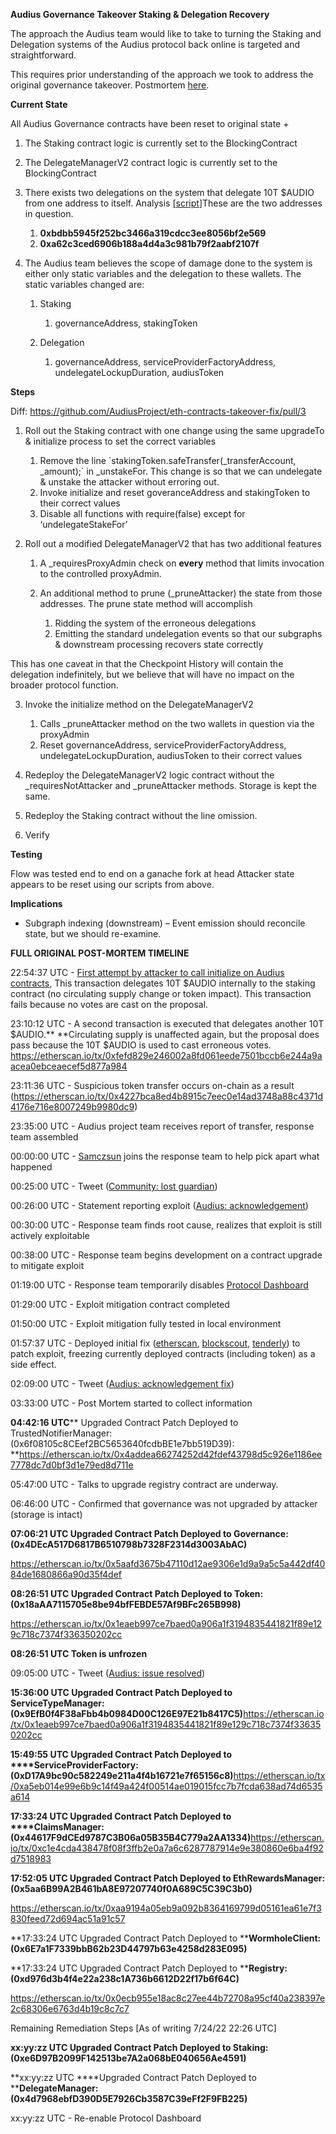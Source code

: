 **Audius Governance Takeover Staking & Delegation Recovery**

The approach the Audius team would like to take to turning the Staking and Delegation systems of the Audius protocol back online is targeted and straightforward.

This requires prior understanding of the approach we took to address the original governance takeover. Postmortem [here](https://blog.audius.co/article/audius-governance-takeover-post-mortem-7-23-22).

**Current State**

All Audius Governance contracts have been reset to original state + 

1. The Staking contract logic is currently set to the BlockingContract

2. The DelegateManagerV2 contract logic is currently set to the BlockingContract

3. There exists two delegations on the system that delegate 10T $AUDIO from one address to itself. Analysis \[[script](https://gist.github.com/raymondjacobson/697441861b47a5849d617c40082b1717)]These are the two addresses in question.

   1. **0xbdbb5945f252bc3466a319cdcc3ee8056bf2e569**
   2. **0xa62c3ced6906b188a4d4a3c981b79f2aabf2107f**

4. The Audius team believes the scope of damage done to the system is either only static variables and the delegation to these wallets. The static variables changed are:

   1. Staking

      1. governanceAddress, stakingToken

   2. Delegation

      1. governanceAddress, serviceProviderFactoryAddress, undelegateLockupDuration, audiusToken

**Steps**

Diff: <https://github.com/AudiusProject/eth-contracts-takeover-fix/pull/3>

1. Roll out the Staking contract with one change using the same upgradeTo & initialize process to set the correct variables

   1. Remove the line \`stakingToken.safeTransfer(\_transferAccount, \_amount);\` in \_unstakeFor. This change is so that we can undelegate & unstake the attacker without erroring out.
   2. Invoke initialize and reset goveranceAddress and stakingToken to their correct values
   3. Disable all functions with require(false) except for ‘undelegateStakeFor’ 

2. Roll out a modified DelegateManagerV2 that has two additional features

   1. A \_requiresProxyAdmin check on **every** method that limits invocation to the controlled proxyAdmin.

   2. An additional method to prune (\_pruneAttacker) the state from those addresses. The prune state method will accomplish

      1. Ridding the system of the erroneous delegations
      2. Emitting the standard undelegation events so that our subgraphs & downstream processing recovers state correctly

This has one caveat in that the Checkpoint History will contain the delegation indefinitely, but we believe that will have no impact on the broader protocol function.

3. Invoke the initialize method on the DelegateManagerV2

   1. Calls \_pruneAttacker method on the two wallets in question via the proxyAdmin
   2. Reset governanceAddress, serviceProviderFactoryAddress, undelegateLockupDuration, audiusToken to their correct values

4. Redeploy the DelegateManagerV2 logic contract without the \_requiresNotAttacker and \_pruneAttacker methods. Storage is kept the same.

5. Redeploy the Staking contract without the line omission.

6. Verify

**Testing**

Flow was tested end to end on a ganache fork at head
Attacker state appears to be reset using our scripts from above.

**Implications**

- Subgraph indexing (downstream) – Event emission should reconcile state, but we should re-examine.

  
  
  


**FULL ORIGINAL POST-MORTEM TIMELINE**

22:54:37 UTC - [First attempt by attacker to call initialize on Audius contracts](https://ethtx.info/mainnet/0x3bbb15f9852c389e8d77399fe88b49b042d0f22aad4a33c979fbabc60a34b24f/), This transaction delegates 10T $AUDIO internally to the staking contract (no circulating supply change or token impact). This transaction fails because no votes are cast on the proposal.

23:10:12 UTC - A second transaction is executed that delegates another 10T $AUDIO.** **Circulating supply is unaffected again, but the proposal does pass because the 10T $AUDIO is used to cast erroneous votes. <https://etherscan.io/tx/0xfefd829e246002a8fd061eede7501bccb6e244a9aacea0ebceaecef5d877a984>

23:11:36 UTC - Suspicious token transfer occurs on-chain as a result (<https://etherscan.io/tx/0x4227bca8ed4b8915c7eec0e14ad3748a88c4371d4176e716e8007249b9980dc9>)

23:35:00 UTC - Audius project team receives report of transfer, response team assembled

00:00:00 UTC - [Samczsun](https://twitter.com/samczsun) joins the response team to help pick apart what happened

00:25:00 UTC - Tweet ([Community: lost guardian](https://twitter.com/napgener/status/1551000568029642753))

00:26:00 UTC - Statement reporting exploit ([Audius: acknowledgement](https://twitter.com/AudiusProject/status/1551000725169180672))

00:30:00 UTC - Response team finds root cause, realizes that exploit is still actively exploitable

00:38:00 UTC - Response team begins development on a contract upgrade to mitigate exploit

01:19:00 UTC - Response team temporarily disables [Protocol Dashboard](https://dashboard.audius.co)

01:29:00 UTC - Exploit mitigation contract completed

01:50:00 UTC - Exploit mitigation fully tested in local environment

01:57:37 UTC - Deployed initial fix ([etherscan](https://etherscan.io/tx/0x13347615a94b2e3ad385277f5145102f50fe112f274b0e5300c6d8ce507eeb80), [blockscout](https://blockscout.com/eth/mainnet/tx/0x13347615a94b2e3ad385277f5145102f50fe112f274b0e5300c6d8ce507eeb80), [tenderly](https://dashboard.tenderly.co/tx/mainnet/0x13347615a94b2e3ad385277f5145102f50fe112f274b0e5300c6d8ce507eeb80)) to patch exploit, freezing currently deployed contracts (including token) as a side effect.

02:09:00 UTC - Tweet ([Audius: acknowledgement fix](https://twitter.com/AudiusProject/status/1551026771838914560))

03:33:00 UTC - Post Mortem started to collect information

**04:42:16 UTC**** Upgraded Contract Patch Deployed to TrustedNotifierManager: (0x6f08105c8CEef2BC5653640fcdbBE1e7bb519D39): **<https://etherscan.io/tx/0x4addea66274252d42fdef43798d5c926e1186ee7778dc7d0bf3d1e79ed8d711e>

05:47:00 UTC - Talks to upgrade registry contract are underway.

06:46:00 UTC - Confirmed that governance was not upgraded by attacker (storage is intact)

**07:06:21 UTC Upgraded Contract Patch Deployed to Governance: (0x4DEcA517D6817B6510798b7328F2314d3003AbAC)**

<https://etherscan.io/tx/0x5aafd3675b47110d12ae9306e1d9a9a5c5a442df4084de1680866a90d35f4def>

**08:26:51 UTC Upgraded Contract Patch Deployed to Token: (0x18aAA7115705e8be94bfFEBDE57Af9BFc265B998)**

<https://etherscan.io/tx/0x1eaeb997ce7baed0a906a1f3194835441821f89e129c718c7374f336350202cc>

**08:26:51 UTC Token is unfrozen**

09:05:00 UTC - Tweet ([Audius: issue resolved](https://twitter.com/AudiusProject/status/1551131385515020288))

**15:36:00 UTC ****Upgraded Contract Patch Deployed to ServiceTypeManager: (0x9EfB0f4F38aFbb4b0984D00C126E97E21b8417C5)******<https://etherscan.io/tx/0x1eaeb997ce7baed0a906a1f3194835441821f89e129c718c7374f336350202cc>

**15:49:55 UTC Upgraded Contract Patch Deployed to ****ServiceProviderFactory: (0xD17A9bc90c582249e211a4f4b16721e7f65156c8)**<https://etherscan.io/tx/0xa5eb014e99e6b9c14f49a424f00514ae019015fcc7b7fcda638ad74d6535a614>

**17:33:24 UTC Upgraded Contract Patch Deployed to ****ClaimsManager: (0x44617F9dCEd9787C3B06a05B35B4C779a2AA1334)**<https://etherscan.io/tx/0xc1e4cda438478f08f3ffb2e0a7a6c6287787914e9e380860e6ba4f92d7518983>

**17:52:05 UTC Upgraded Contract Patch Deployed to EthRewardsManager: (0x5aa6B99A2B461bA8E97207740f0A689C5C39C3b0)**

<https://etherscan.io/tx/0xaa9194a05eb9a092b8364169799d05161ea61e7f3830feed72d694ac51a91c57>

**17:33:24 UTC Upgraded Contract Patch Deployed to ****WormholeClient: (0x6E7a1F7339bbB62b23D44797b63e4258d283E095)**

**17:33:24 UTC Upgraded Contract Patch Deployed to ****Registry: (0xd976d3b4f4e22a238c1A736b6612D22f17b6f64C)**

<https://etherscan.io/tx/0x0ecb955e18ac8c27ee44b72708a95cf40a238397e2c68306e6763d4b19c8c7c7>

Remaining Remediation Steps \[As of writing 7/24/22 22:26 UTC]

**xx:yy:zz UTC ****Upgraded Contract Patch Deployed to**** Staking: (0xe6D97B2099F142513be7A2a068bE040656Ae4591)**

**xx:yy:zz UTC ****Upgraded Contract Patch Deployed to ****DelegateManager: (0x4d7968ebfD390D5E7926Cb3587C39eFf2F9FB225)**

xx:yy:zz UTC - Re-enable Protocol Dashboard
